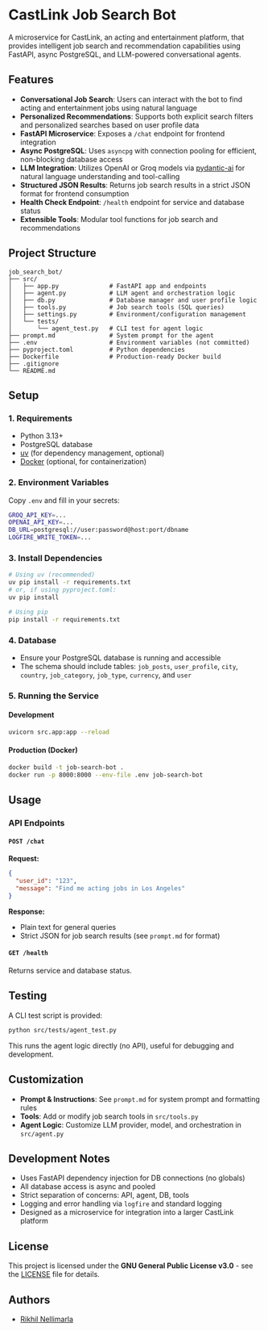 # CastLink Job Search Bot

A microservice for CastLink, an acting and entertainment platform, that provides intelligent job search and recommendation capabilities using FastAPI, async PostgreSQL, and LLM-powered conversational agents.

## Features

- **Conversational Job Search**: Users can interact with the bot to find acting and entertainment jobs using natural language
- **Personalized Recommendations**: Supports both explicit search filters and personalized searches based on user profile data
- **FastAPI Microservice**: Exposes a `/chat` endpoint for frontend integration
- **Async PostgreSQL**: Uses `asyncpg` with connection pooling for efficient, non-blocking database access
- **LLM Integration**: Utilizes OpenAI or Groq models via [pydantic-ai](https://github.com/pydantic/pydantic-ai) for natural language understanding and tool-calling
- **Structured JSON Results**: Returns job search results in a strict JSON format for frontend consumption
- **Health Check Endpoint**: `/health` endpoint for service and database status
- **Extensible Tools**: Modular tool functions for job search and recommendations

## Project Structure

```
job_search_bot/
├── src/
│   ├── app.py              # FastAPI app and endpoints
│   ├── agent.py            # LLM agent and orchestration logic
│   ├── db.py               # Database manager and user profile logic
│   ├── tools.py            # Job search tools (SQL queries)
│   ├── settings.py         # Environment/configuration management
│   └── tests/
│       └── agent_test.py   # CLI test for agent logic
├── prompt.md               # System prompt for the agent
├── .env                    # Environment variables (not committed)
├── pyproject.toml          # Python dependencies
├── Dockerfile              # Production-ready Docker build
├── .gitignore
└── README.md
```

## Setup

### 1. Requirements

- Python 3.13+
- PostgreSQL database
- [uv](https://github.com/astral-sh/uv) (for dependency management, optional)
- [Docker](https://www.docker.com/) (optional, for containerization)

### 2. Environment Variables

Copy `.env` and fill in your secrets:

```bash
GROQ_API_KEY=...
OPENAI_API_KEY=...
DB_URL=postgresql://user:password@host:port/dbname
LOGFIRE_WRITE_TOKEN=...
```

### 3. Install Dependencies

```bash
# Using uv (recommended)
uv pip install -r requirements.txt
# or, if using pyproject.toml:
uv pip install

# Using pip
pip install -r requirements.txt
```

### 4. Database

- Ensure your PostgreSQL database is running and accessible
- The schema should include tables: `job_posts`, `user_profile`, `city`, `country`, `job_category`, `job_type`, `currency`, and `user`

### 5. Running the Service

#### Development

```bash
uvicorn src.app:app --reload
```

#### Production (Docker)

```bash
docker build -t job-search-bot .
docker run -p 8000:8000 --env-file .env job-search-bot
```

## Usage

### API Endpoints

#### `POST /chat`

**Request:**
```json
{
  "user_id": "123",
  "message": "Find me acting jobs in Los Angeles"
}
```

**Response:**
- Plain text for general queries
- Strict JSON for job search results (see `prompt.md` for format)

#### `GET /health`

Returns service and database status.

## Testing

A CLI test script is provided:

```bash
python src/tests/agent_test.py
```

This runs the agent logic directly (no API), useful for debugging and development.

## Customization

- **Prompt & Instructions**: See `prompt.md` for system prompt and formatting rules
- **Tools**: Add or modify job search tools in `src/tools.py`
- **Agent Logic**: Customize LLM provider, model, and orchestration in `src/agent.py`

## Development Notes

- Uses FastAPI dependency injection for DB connections (no globals)
- All database access is async and pooled
- Strict separation of concerns: API, agent, DB, tools
- Logging and error handling via `logfire` and standard logging
- Designed as a microservice for integration into a larger CastLink platform

## License

This project is licensed under the **GNU General Public License v3.0** - see the [LICENSE](LICENSE) file for details.

## Authors

- [Rikhil Nellimarla](www.linkedin.com/in/rikhil-nellimarla)